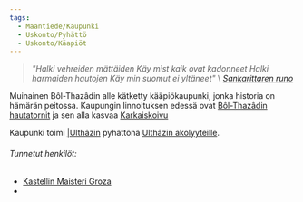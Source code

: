 ```yaml
---
tags:
  - Maantiede/Kaupunki
  - Uskonto/Pyhättö
  - Uskonto/Käapiöt
---
```

>*"Halki vehreiden mättäiden 
>Käy mist kaik ovat kadonneet 
>Halki harmaiden hautojen 
>Käy min suomut ei yltäneet"*
>\ 
>*[Sankarittaren runo](Sankarittaren%20runo.md)*


Muinainen Bôl-Thazâdin alle kätketty kääpiökaupunki, jonka historia on hämärän peitossa. Kaupungin linnoituksen edessä ovat [Bôl-Thazâdin hautatornit](Bôl-Thazâdin%20hautatornit.md) ja sen alla kasvaa [Karkaiskoivu](Karkaiskoivu.md)

Kaupunki toimi [|Ulthâzin](Ulthâz.md) pyhättönä [Ulthâzin akolyyteille](Ulthâzin%20akolyytit.md).

###### Tunnetut henkilöt:
- [Kastellin Maisteri Groza](Kastellin%20Maisteri%20Groza.md)
- 